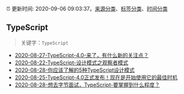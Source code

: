 :alarm_clock: 更新时间: 2020-09-06 09:03:37。[来源分类](../README.md)、[标签分类](../TAGS.md)、[时间分类](../TIMELINE.md)

## TypeScript


> 关键字：`TypeScript`



- [2020-08-27-TypeScript-4.0-来了，有什么新的关注点？](https://www.ershicimi.com/p/f7eae2089b96a795d540ca01c6da9fe1) 
- [2020-08-22-TypeScript-设计模式之观察者模式](https://www.ershicimi.com/p/db48ec5a2c3bbfb4159b89312df12887) 
- [2020-08-28-你应该了解的5种TypeScript设计模式](https://www.ershicimi.com/p/45ed7e0eead9a279d85819e21b2bc91b) 
- [2020-08-25-TypeScript-4.0正式发布！现在是开始使用它的最佳时机](https://www.ershicimi.com/p/7d480457079b49dcd33f872a2df97950) 
- [2020-08-28-想去字节面试，TypeScript-要掌握到什么程度？](https://www.ershicimi.com/p/8c23ffbc4aeea978af78394d9abeaedb) 